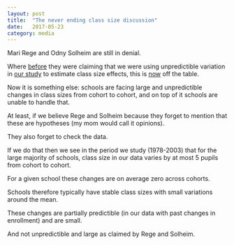 ```yaml
---
layout: post
title:  "The never ending class size discussion"
date:   2017-05-23
category: media
---
```

Mari Rege and Odny Solheim are still in denial.

<p>Where <a href="https://morgenbladet.no/ideer/2017/04/kunnskap-om-laerertetthet">before</a> they were claiming that we were using unpredictible variation in <a href="http://leuven.economists.nl/papers/2017/03/03/class-size.html">our study</a> to estimate class size effects, this is <a href="https://morgenbladet.no/ideer/2017/05/en-gang-til-om-norm-laerertetthet-og-forutsigbarhet">now</a> off the table.</p>

Now it is something else: schools are facing large and unpredictible changes in class sizes from cohort to cohort, and on top of it schools are unable to handle that.

At least, if we believe Rege and Solheim because they forget to mention that these are hypotheses (my mom would call it opinions).

They also forget to check the data. 

If we do that then we see in the period we study (1978-2003) that for the large majority of schools, class size in our data varies by at most 5 pupils from cohort to cohort.

For a given school these changes are on average zero across cohorts.

Schools therefore typically have stable class sizes with small variations around the mean.

These changes are partially predictible (in our data with past changes in enrollment) and are small.

And not unpredictible and large as claimed by Rege and Solheim.